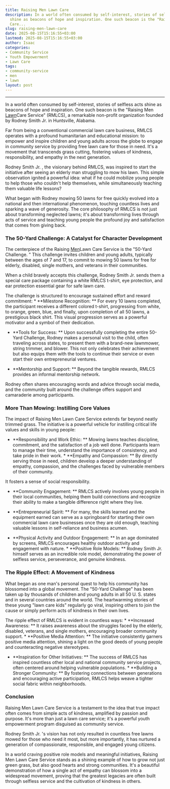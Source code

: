 ```yaml
---
title: Raising Men Lawn Care
description: In a world often consumed by self-interest, stories of selfless acts
  shine as beacons of hope and inspiration. One such beacon is the "Raising Men Lawn
  Care...
slug: raising-men-lawn-care
date: 2025-08-15T15:16:55+03:00
lastmod: 2025-08-15T15:16:55+03:00
author: Isaac
categories:
- Community Service
- Youth Empowerment
- Lawn Care
tags:
- community-service
- men
- lawn
layout: post
---
```

---

In a world often consumed by self-interest, stories of selfless acts shine as beacons of hope and inspiration. One such beacon is the "Raising Men [Lawn](https://pestpolicy.com/10-essential-lawn-and-garden-tools-for-fall/)Care Service" (RMLCS), a remarkable non-profit organization founded by Rodney Smith Jr. in Huntsville, Alabama.

Far from being a conventional commercial lawn care business, RMLCS operates with a profound humanitarian and educational mission: to empower and inspire children and young adults across the globe to engage in community service by providing free lawn care for those in need. It's a movement that transcends grass cutting, fostering values of kindness, responsibility, and empathy in the next generation.

Rodney Smith Jr. , the visionary behind RMLCS, was inspired to start the initiative after seeing an elderly man struggling to mow his lawn. This simple observation ignited a powerful idea: what if he could mobilize young people to help those who couldn't help themselves, while simultaneously teaching them valuable life lessons?

What began with Rodney mowing 50 lawns for free quickly evolved into a national and then international phenomenon, touching countless lives and sparking a wave of generosity. The core philosophy of RMLCS is not just about transforming neglected lawns; it's about transforming lives through acts of service and teaching young people the profound joy and satisfaction that comes from giving back.

###  The 50-Yard Challenge: A Catalyst for Character Development

The centerpiece of the Raising [Men](https://pestpolicy.com/best-mens-dress-shoes-for-flat-feet/)Lawn Care Service is the "50-Yard Challenge. " This challenge invites children and young adults, typically between the ages of 7 and 17, to commit to mowing 50 lawns for free for elderly, disabled, single mothers, and veterans in their communities.

When a child bravely accepts this challenge, Rodney Smith Jr. sends them a special care package containing a white RMLCS t-shirt, eye protection, and ear protection essential gear for safe lawn care.

The challenge is structured to encourage sustained effort and reward commitment: * **Milestone Recognition: ** For every 10 lawns completed, the participant receives a different colored t-shirt, progressing from white, to orange, green, blue, and finally, upon completion of all 50 lawns, a prestigious black shirt. This visual progression serves as a powerful motivator and a symbol of their dedication.

* **Tools for Success: ** Upon successfully completing the entire 50-Yard Challenge, Rodney makes a personal visit to the child, often traveling across states, to present them with a brand-new lawnmower, string trimmer, and blower. This not only celebrates their achievement but also equips them with the tools to continue their service or even start their own entrepreneurial ventures.

* **Mentorship and Support: ** Beyond the tangible rewards, RMLCS provides an informal mentorship network.

Rodney often shares encouraging words and advice through social media, and the community built around the challenge offers support and camaraderie among participants.

###  More Than Mowing: Instilling Core Values

The impact of Raising Men Lawn Care Service extends far beyond neatly trimmed grass. The initiative is a powerful vehicle for instilling critical life values and skills in young people:

* **Responsibility and Work Ethic: ** Mowing lawns teaches discipline, commitment, and the satisfaction of a job well done. Participants learn to manage their time, understand the importance of consistency, and take pride in their work. * **Empathy and Compassion: ** By directly serving those in need, children develop a deeper understanding of empathy, compassion, and the challenges faced by vulnerable members of their community.

It fosters a sense of social responsibility.

* **Community Engagement: ** RMLCS actively involves young people in their local communities, helping them build connections and recognize their ability to make a tangible difference right where they live.

* **Entrepreneurial Spirit: ** For many, the skills learned and the equipment earned can serve as a springboard for starting their own commercial lawn care businesses once they are old enough, teaching valuable lessons in self-reliance and business acumen.

* **Physical Activity and Outdoor Engagement: ** In an age dominated by screens, RMLCS encourages healthy outdoor activity and engagement with nature. * **Positive Role Models: ** Rodney Smith Jr. himself serves as an incredible role model, demonstrating the power of selfless service, perseverance, and genuine kindness.

###  The Ripple Effect: A Movement of Kindness

What began as one man's personal quest to help his community has blossomed into a global movement. The "50-Yard Challenge" has been taken up by thousands of children and young adults in all 50 U. S. states and in several countries around the world. The heartwarming stories of these young "lawn care kids" regularly go viral, inspiring others to join the cause or simply perform acts of kindness in their own lives.

The ripple effect of RMLCS is evident in countless ways: * **Increased Awareness: ** It raises awareness about the struggles faced by the elderly, disabled, veterans, and single mothers, encouraging broader community support. * **Positive Media Attention: ** The initiative consistently garners positive media attention, shining a light on the good deeds of young people and counteracting negative stereotypes.

* **Inspiration for Other Initiatives: ** The success of RMLCS has inspired countless other local and national community service projects, often centered around helping vulnerable populations. * **Building a Stronger Community: ** By fostering connections between generations and encouraging active participation, RMLCS helps weave a tighter social fabric within neighborhoods.

###  Conclusion

Raising Men Lawn Care Service is a testament to the idea that true impact often comes from simple acts of kindness, amplified by passion and purpose. It's more than just a lawn care service; it's a powerful youth empowerment program disguised as community service.

Rodney Smith Jr. 's vision has not only resulted in countless free lawns mowed for those who need it most, but more importantly, it has nurtured a generation of compassionate, responsible, and engaged young citizens.

In a world craving positive role models and meaningful initiatives, Raising Men Lawn Care Service stands as a shining example of how to grow not just green grass, but also good hearts and strong communities. It's a beautiful demonstration of how a single act of empathy can blossom into a widespread movement, proving that the greatest legacies are often built through selfless service and the cultivation of kindness in others.
